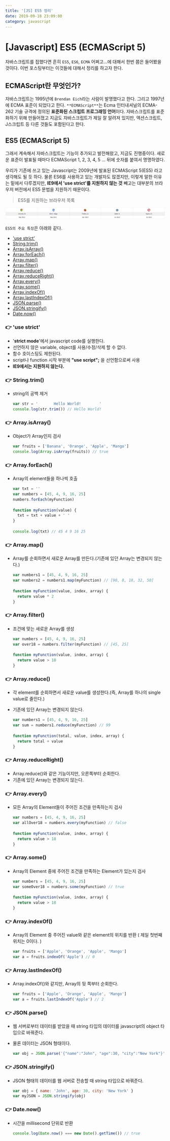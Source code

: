 ```yaml
---
title: '[JS] ES5 정리'
date: 2019-09-18 23:09:80
category: javascript
---
```


# \[Javascript\] ES5 (ECMAScript 5)

자바스크립트를 접했다면 흔히 `ES5`, `ES6`, `ECMA` 어쩌고...에 대해서 한번 쯤은 들어봤을 것이다. 이번 포스팅부터는 이것들에 대해서 정리를 하고자 한다.

## ECMAScript란 무엇인가?

자바스크립트는 1995년에 `Brendan Eich`라는 사람이 발명했다고 한다. 그리고 1997년에 ECMA 표준이 되었다고 한다. `**ECMAScript**`는 Ecma 인터내셔널의 ECMA-262 기술 규격에 정의된 **표준화된 스크립트 프로그래밍 언어**이다. 자바스크립트를 표준화하기 위해 만들어졌고 지금도 자바스크립트가 제일 잘 알려져 있지만, 액션스크립트, J스크립트 등 다른 것들도 포함된다고 한다.

## ES5 (ECMAScript 5)

그래서 계속해서 자바스크립트는 기능이 추가되고 발전해왔고, 지금도 진행중이다. 새로운 표준이 발표될 때마다 ECMAScript 1, 2, 3, 4, 5 ... 뒤에 숫자를 붙여서 명명하였다.

우리가 기존에 쓰고 있는 Javascript는 2009년에 발표된 ECMAScript 5(ES5) 라고 생각해도 될 듯 하다. 물론 ES6를 사용하고 있는 개발자도 많겠지만, 이렇게 말한 이유는 밑에서 다루겠지만, **IE9에서 'use strict'를 지원하지 않는 것** 빼고는 대부분의 브라우저 버전에서 ES5 문법을 지원하기 때문이다.

> ES5를 지원하는 브라우저 목록

![](./img/browserList.png)

`ES5의 주요 특징`은 아래와 같다.

- ['use strict'](#a-nameusestricta-use-strict)
- [String.trim()](#-stringtrim)
- [Array.isArray()](#-arrayisarray)
- [Array.forEach()](#-arrayforeach)
- [Array.map()](#-arraymap)
- [Array.filter()](#-arrayfilter)
- [Array.reduce()](#-arrayreduce)
- [Array.reduceRight()](#-arrayreduceright)
- [Array.every()](#-arrayevery)
- [Array.some()](#-arraysome)
- [Array.indexOf()](#-arrayindexof)
- [Array.lastIndexOf()](#-arraylastindexof)
- [JSON.parse()](#-jsonparse)
- [JSON.stringify()](#-jsonstringify)
- [Date.now()](#-datenow)

### <a name="usestrict"></a>:point_right: 'use strict'

- '**strict mode**'에서 javascript code를 실행한다.
- 선언하지 않은 variable, object를 사용/수정/삭제 할 수 없다.
- 함수 호이스팅도 제한된다.
- script나 function 시작 부분에 **"use script";** 을 선언함으로써 사용
- **IE9에서는 지원하지 않는다.**

### :point_right: String.trim()

- string의 공백 제거

  ```javascript
  var str = '       Hello World!        '
  console.log(str.trim()) // Hello World!
  ```

### :point_right: Array.isArray()

- Object가 Array인지 검사

  ```javascript
  var fruits = ['Banana', 'Orange', 'Apple', 'Mango']
  console.log(Array.isArray(fruits)) // true
  ```

### :point_right: Array.forEach()

- Array의 element들을 하나씩 호출

  ```javascript
  var txt = ''
  var numbers = [45, 4, 9, 16, 25]
  numbers.forEach(myFunction)

  function myFunction(value) {
    txt = txt + value + ' '
  }

  console.log(txt) // 45 4 9 16 25
  ```

### :point_right: Array.map()

- Array를 순회하면서 새로운 Array를 만든다.(기존에 있던 Array는 변경되지 않는다.)

  ```javascript
  var numbers1 = [45, 4, 9, 16, 25]
  var numbers2 = numbers1.map(myFunction) // [90, 8, 18, 32, 50]

  function myFunction(value, index, array) {
    return value * 2
  }
  ```

### :point_right: Array.filter()

- 조건에 맞는 새로운 Array를 생성

  ```javascript
  var numbers = [45, 4, 9, 16, 25]
  var over18 = numbers.filter(myFunction) // [45, 25]

  function myFunction(value, index, array) {
    return value > 18
  }
  ```

### :point_right: Array.reduce()

- 각 element를 순회하면서 새로운 value를 생성한다.(즉, Array를 하나의 single value로 줄인다.)

- 기존에 있던 Array는 변경되지 않는다.

  ```javascript
  var numbers1 = [45, 4, 9, 16, 25]
  var sum = numbers1.reduce(myFunction) // 99

  function myFunction(total, value, index, array) {
    return total + value
  }
  ```

### :point_right: Array.reduceRight()

- Array.reduce()와 같은 기능이지만, 오른쪽부터 순회한다.
- 기존에 있던 Array는 변경되지 않는다.

### :point_right: Array.every()

- 모든 Array의 Element들이 주어진 조건을 만족하는지 검사

  ```javascript
  var numbers = [45, 4, 9, 16, 25]
  var allOver18 = numbers.every(myFunction) // false

  function myFunction(value, index, array) {
    return value > 18
  }
  ```

### :point_right: Array.some()

- Array의 Element 중에 주어진 조건을 만족하는 Element가 있는지 검사

  ```javascript
  var numbers = [45, 4, 9, 16, 25]
  var someOver18 = numbers.some(myFunction) // true

  function myFunction(value, index, array) {
    return value > 18
  }
  ```

### :point_right: Array.indexOf()

- Array의 Element 중 주어진 value와 같은 element의 위치를 반환 ( 제일 첫번째 위치는 0이다. )

  ```javascript
  var fruits = ['Apple', 'Orange', 'Apple', 'Mango']
  var a = fruits.indexOf('Apple') // 0
  ```

### :point_right: Array.lastIndexOf()

- Array.indexOf()와 같지만, Array의 뒷 쪽부터 순회한다.

  ```javascript
  var fruits = ['Apple', 'Orange', 'Apple', 'Mango']
  var a = fruits.lastIndexOf('Apple') // 2
  ```

### :point_right: JSON.parse()

- 웹 서버로부터 데이터를 받았을 때 string 타입의 데이터를 javascript의 object 타입으로 바꿔준다.

- 물론 데이터는 JSON 형태이다.

  ```javascript
  var obj = JSON.parse('{"name":"John", "age":30, "city":"New York"}')
  ```

### :point_right: JSON.stringify()

- JSON 형태의 데이터를 웹 서버로 전송할 때 string 타입으로 바꿔준다.

  ```javascript
  var obj = { name: 'John', age: 30, city: 'New York' }
  var myJSON = JSON.stringify(obj)
  ```

### :point_right: Date.now()

- 시간을 millisecond 단위로 반환

  ```javascript
  console.log(Date.now() === new Date().getTime()) // true
  ```
